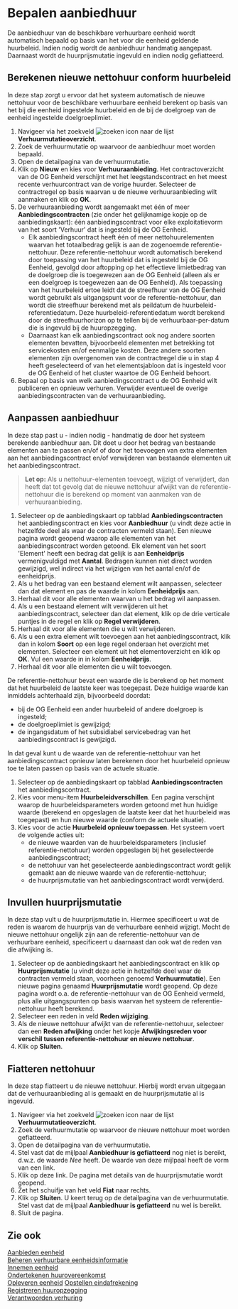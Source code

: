 # Bepalen aanbiedhuur

De aanbiedhuur van de beschikbare verhuurbare eenheid wordt automatisch bepaald op basis van het voor die eenheid geldende huurbeleid. Indien nodig wordt de aanbiedhuur handmatig aangepast. Daarnaast wordt de huurprijsmutatie ingevuld en indien nodig gefiatteerd.

## Berekenen nieuwe nettohuur conform huurbeleid

In deze stap zorgt u ervoor dat het systeem automatisch de nieuwe nettohuur voor de beschikbare verhuurbare eenheid berekent op basis van het bij die eenheid ingestelde huurbeleid en de bij de doelgroep van de eenheid ingestelde doelgroeplimiet.

1. Navigeer via het zoekveld ![zoeken icon](/assets/images/zoeken.png "zoeken icon") naar de lijst **Verhuurmutatieoverzicht**.
2. Zoek de verhuurmutatie op waarvoor de aanbiedhuur moet worden bepaald.
3. Open de detailpagina van de verhuurmutatie.
4. Klik op **Nieuw** en kies voor **Verhuuraanbieding**. Het contractoverzicht van de OG Eenheid verschijnt met het leegstandscontract en het meest recente verhuurcontract van de vorige huurder. Selecteer de contractregel op basis waarvan  u de nieuwe verhuuraanbieding wilt aanmaken en klik op **OK**.
5. De verhuuraanbieding wordt aangemaakt met één of meer **Aanbiedingscontracten** (zie onder het gelijknamige kopje op de aanbiedingskaart): één aanbiedingscontract voor elke exploitatievorm van het soort 'Verhuur' dat is ingesteld bij de OG Eenheid. 
	- Elk aanbiedingscontract heeft één of meer nettohuurelementen waarvan het totaalbedrag gelijk is aan de zogenoemde referentie-nettohuur. Deze referentie-nettohuur wordt automatisch berekend door toepassing van het huurbeleid dat is ingesteld bij de OG Eenheid, gevolgd door aftopping op het effectieve limietbedrag van de doelgroep die is toegewezen aan de OG Eenheid (alleen als er een doelgroep is toegewezen aan de OG Eenheid). Als toepassing van het huurbeleid ertoe leidt dat de streefhuur van de OG Eenheid wordt gebruikt als uitgangspunt voor de referentie-nettohuur, dan wordt die streefhuur berekend met als peildatum de huurbeleid-referentiedatum. Deze huurbeleid-referentiedatum wordt berekend door de streefhuurhorizon op te tellen bij de verhuurbaar-per-datum die is ingevuld bij de huuropzegging. 
	- Daarnaast kan elk aanbiedingscontract ook nog andere soorten elementen bevatten, bijvoorbeeld elementen met betrekking tot servicekosten en/of eenmalige kosten. Deze andere soorten elementen zijn overgenomen van de contractregel die u in stap 4 heeft geselecteerd of van het elementsjabloon dat is ingesteld voor de OG Eenheid of het cluster waartoe de OG Eenheid behoort.  
6. Bepaal op basis van welk aanbiedingscontract u de OG Eenheid wilt publiceren en opnieuw verhuren. Verwijder eventueel de overige aanbiedingscontracten van de verhuuraanbieding.

## Aanpassen aanbiedhuur

In deze stap past u - indien nodig - handmatig de door het systeem berekende aanbiedhuur aan. Dit doet u door het bedrag van bestaande elementen aan te passen en/of of door het toevoegen van extra elementen aan het aanbiedingscontract en/of verwijderen van bestaande elementen uit het aanbiedingscontract.
>**Let op:** Als u nettohuur-elementen toevoegt, wijzigt of verwijdert, dan heeft dat tot gevolg dat de nieuwe nettohuur afwijkt van de referentie-nettohuur die is berekend op moment van aanmaken van de verhuuraanbieding. 

1. Selecteer op de aanbiedingskaart op tabblad **Aanbiedingscontracten** het aanbiedingscontract en kies voor **Aanbiedhuur** (u vindt deze actie in hetzelfde deel als waar de contracten vermeld staan). Een nieuwe pagina wordt geopend waarop alle elementen van het aanbiedingscontract worden getoond. Elk element van het soort 'Element' heeft een bedrag dat gelijk is aan **Eenheidprijs** vermenigvuldigd met **Aantal**. Bedragen kunnen niet direct worden gewijzigd, wel indirect via het wijzigen van het aantal en/of de eenheidprijs.
2. Als u het bedrag van een bestaand element wilt aanpassen, selecteer dan dat element en pas de waarde in kolom **Eenheidprijs** aan.
3. Herhaal dit voor alle elementen waarvan u het bedrag wil aanpassen.
4. Als u een bestaand element wilt verwijderen uit het aanbiedingscontract, selecteer dan dat element, klik op de drie verticale puntjes in de regel en klik op **Regel verwijderen**.
5. Herhaal  dit voor alle elementen die u wilt verwijderen.
6. Als u een extra element wilt toevoegen aan het aanbiedingscontract, klik dan in kolom **Soort** op een lege regel onderaan het overzicht met elementen. Selecteer een element uit het elementoverzicht en klik op **OK**. Vul een waarde in in kolom **Eenheidprijs**.
7. Herhaal dit voor alle elementen die u wilt toevoegen.

De referentie-nettohuur bevat een waarde die is berekend op het moment dat het huurbeleid de laatste keer was toegepast. Deze huidige waarde kan inmiddels achterhaald zijn, bijvoorbeeld doordat: 
 - bij de OG Eenheid een ander huurbeleid of andere doelgroep is ingesteld;
 - de doelgroeplimiet is gewijzigd;  
 - de ingangsdatum of het subsidiabel servicebedrag van het aanbiedingscontract is gewijzigd. 
 
In dat geval kunt u de waarde van de referentie-nettohuur van het aanbiedingscontract opnieuw laten berekenen door het huurbeleid opnieuw toe te laten passen op basis van de actuele situatie.  
1. Selecteer op de aanbiedingskaart op tabblad **Aanbiedingscontracten** het aanbiedingscontract.
2. Kies voor menu-item **Huurbeleidverschillen**. Een pagina verschijnt waarop de huurbeleidsparameters worden getoond met hun huidige waarde (berekend en opgeslagen de laatste keer dat het huurbeleid was toegepast) en hun nieuwe waarde (conform de actuele situatie). 
3. Kies voor de actie **Huurbeleid opnieuw toepassen**. Het systeem voert de volgende acties uit: 
	- de nieuwe waarden van de huurbeleidsparameters (inclusief referentie-nettohuur) worden opgeslagen bij het geselecteerde aanbiedingscontract; 
	- de nettohuur van het geselecteerde aanbiedingscontract wordt gelijk gemaakt aan de nieuwe waarde van de referentie-nettohuur; 
	- de huurprijsmutatie van het aanbiedingscontract wordt verwijderd.

## Invullen huurprijsmutatie

In deze stap vult u de huurprijsmutatie in. Hiermee specificeert u wat de reden is waarom de huurprijs van de verhuurbare eenheid wijzigt. Mocht de nieuwe nettohuur ongelijk zijn aan de referentie-nettohuur van de verhuurbare eenheid, specificeert u daarnaast dan ook wat de reden van die afwijking is.

1. Selecteer op de aanbiedingskaart het aanbiedingscontract en klik op **Huurprijsmutatie** (u vindt deze actie in hetzelfde deel waar de contracten vermeld staan, voorheen genoemd **Verhuurmutatie**). Een nieuwe pagina genaamd **Huurprijsmutatie** wordt geopend. Op deze pagina wordt o.a. de referentie-nettohuur van de OG Eenheid vermeld, plus alle uitgangspunten op basis waarvan het systeem de referentie-nettohuur heeft berekend.
2. Selecteer een reden in veld **Reden wijziging**.
3. Als de nieuwe nettohuur afwijkt van de referentie-nettohuur, selecteer dan  een **Reden afwijking** onder het kopje **Afwijkingsreden voor verschil tussen referentie-nettohuur en nieuwe nettohuur**.
4. Klik op **Sluiten**.

## Fiatteren nettohuur 

In deze stap fiatteert u de nieuwe nettohuur. Hierbij wordt ervan uitgegaan dat de verhuuraanbieding al is gemaakt en de huurprijsmutatie al is ingevuld. 

1. Navigeer via het zoekveld ![zoeken icon](/assets/images/zoeken.png "zoeken icon") naar de lijst **Verhuurmutatieoverzicht**.
2. Zoek de verhuurmutatie op waarvoor de nieuwe nettohuur moet worden gefiatteerd.
3. Open de detailpagina van de verhuurmutatie.
4. Stel vast dat de mijlpaal **Aanbiedhuur is gefiatteerd** nog niet is bereikt, d.w.z. de waarde *Nee* heeft. De waarde van deze mijlpaal heeft de vorm van een link. 
5. Klik op deze link. De pagina met details van de huurprijsmutatie wordt geopend. 
6. Zet het schuifje van het veld **Fiat** naar rechts. 
7. Klik op **Sluiten**. U keert terug op de detailpagina van de verhuurmutatie. Stel vast dat de mijlpaal **Aanbiedhuur is gefiatteerd** nu wel is bereikt.
8. Sluit de pagina. 

## Zie ook

[Aanbieden eenheid](../aanbieden-eenheid/)  
[Beheren verhuurbare eenheidsinformatie](../beheren-verhuurbare-eenheidsinformatie/)  
[Innemen eenheid](../innemen-eenheid/)  
[Ondertekenen huurovereenkomst](../ondertekenen-huurovereenkomst/)  
[Opleveren eenheid](../opleveren-eenheid/)
[Opstellen eindafrekening](../opstellen-eindafrekening/)  
[Registreren huuropzegging](../registreren-huuropzegging/)  
[Verantwoorden verhuring](../verantwoorden-verhuring/)  
